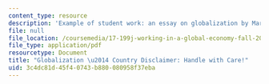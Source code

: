 ```yaml
---
content_type: resource
description: 'Example of student work: an essay on globalization by Mariel John.'
file: null
file_location: /coursemedia/17-199j-working-in-a-global-economy-fall-2005/3c4dc81d45f40743b880080958f37eba_GlobalizationPaper.pdf
file_type: application/pdf
resourcetype: Document
title: "Globalization \u2014 Country Disclaimer: Handle with Care!"
uid: 3c4dc81d-45f4-0743-b880-080958f37eba
---
```


